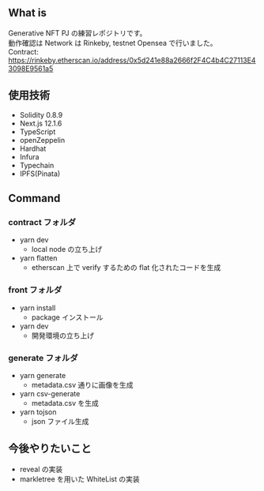 ## What is

Generative NFT PJ の練習レポジトリです。  
動作確認は Network は Rinkeby, testnet Opensea で行いました。  
Contract: https://rinkeby.etherscan.io/address/0x5d241e88a2666f2F4C4b4C27113E43098E9561a5

## 使用技術

- Solidity 0.8.9
- Next.js 12.1.6
- TypeScript
- openZeppelin
- Hardhat
- Infura
- Typechain
- IPFS(Pinata)

## Command

### contract フォルダ

- yarn dev
  - local node の立ち上げ
- yarn flatten
  - etherscan 上で verify するための flat 化されたコードを生成

### front フォルダ

- yarn install
  - package インストール
- yarn dev
  - 開発環境の立ち上げ

### generate フォルダ

- yarn generate
  - metadata.csv 通りに画像を生成
- yarn csv-generate
  - metadata.csv を生成
- yarn tojson
  - json ファイル生成

## 今後やりたいこと

- reveal の実装
- markletree を用いた WhiteList の実装
